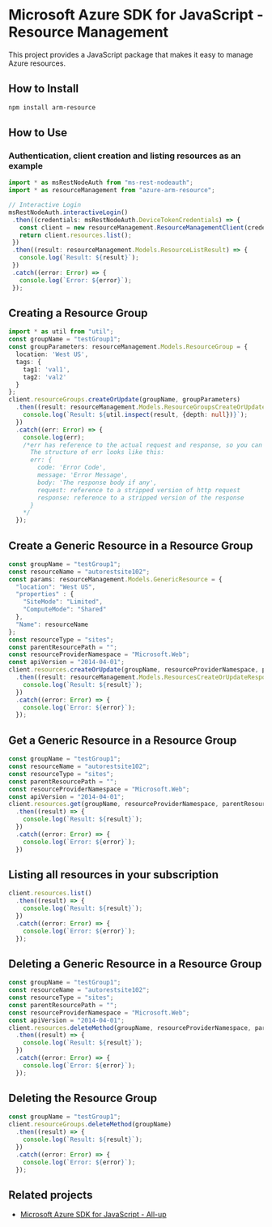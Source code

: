# Microsoft Azure SDK for JavaScript - Resource Management

This project provides a JavaScript package that makes it easy to manage Azure resources.

## How to Install

```bash
npm install arm-resource
```

## How to Use

### Authentication, client creation and listing resources as an example

 ```typescript
import * as msRestNodeAuth from "ms-rest-nodeauth";
import * as resourceManagement from "azure-arm-resource";

// Interactive Login
msRestNodeAuth.interactiveLogin()
  .then((credentials: msRestNodeAuth.DeviceTokenCredentials) => {
    const client = new resourceManagement.ResourceManagementClient(credentials, 'your-subscription-id');
    return client.resources.list();
  })
  .then((result: resourceManagement.Models.ResourceListResult) => {
    console.log(`Result: ${result}`);
  })
  .catch((error: Error) => {
    console.log(`Error: ${error}`);
  });
 ```

## Creating a Resource Group

```typescript
import * as util from "util";
const groupName = "testGroup1";
const groupParameters: resourceManagement.Models.ResourceGroup = {
  location: 'West US',
  tags: {
    tag1: 'val1',
    tag2: 'val2'
  }
};
client.resourceGroups.createOrUpdate(groupName, groupParameters)
  .then((result: resourceManagement.Models.ResourceGroupsCreateOrUpdateResponse) => {
    console.log(`Result: ${util.inspect(result, {depth: null})}`);
  })
  .catch((err: Error) => {
    console.log(err);
    /*err has reference to the actual request and response, so you can see what was sent and received on the wire.
      The structure of err looks like this:
      err: {
        code: 'Error Code',
        message: 'Error Message',
        body: 'The response body if any',
        request: reference to a stripped version of http request
        response: reference to a stripped version of the response
      }
    */
  });
```

## Create a Generic Resource in a Resource Group

```typescript
const groupName = "testGroup1";
const resourceName = "autorestsite102";
const params: resourceManagement.Models.GenericResource = {
  "location": "West US",
  "properties" : {
    "SiteMode": "Limited",
    "ComputeMode": "Shared"
  },
  "Name": resourceName
};
const resourceType = "sites";
const parentResourcePath = "";
const resourceProviderNamespace = "Microsoft.Web";
const apiVersion = "2014-04-01";
client.resources.createOrUpdate(groupName, resourceProviderNamespace, parentResourcePath, resourceType, resourceName , apiVersion, params)
  .then((result: resourceManagement.Models.ResourcesCreateOrUpdateResponse) => {
    console.log(`Result: ${result}`);
  })
  .catch((error: Error) => {
    console.log(`Error: ${error}`);
  });
```

## Get a Generic Resource in a Resource Group

```typescript
const groupName = "testGroup1";
const resourceName = "autorestsite102";
const resourceType = "sites";
const parentResourcePath = "";
const resourceProviderNamespace = "Microsoft.Web";
const apiVersion = "2014-04-01";
client.resources.get(groupName, resourceProviderNamespace, parentResourcePath, resourceType, resourceName, apiVersion)
  .then((result) => {
    console.log(`Result: ${result}`);
  })
  .catch((error: Error) => {
    console.log(`Error: ${error}`);
  })
```

## Listing all resources in your subscription

```typescript
client.resources.list()
  .then((result) => {
    console.log(`Result: ${result}`);
  })
  .catch((error: Error) => {
    console.log(`Error: ${error}`);
  });
```

## Deleting a Generic Resource in a Resource Group

```typescript
const groupName = "testGroup1";
const resourceName = "autorestsite102";
const resourceType = "sites";
const parentResourcePath = "";
const resourceProviderNamespace = "Microsoft.Web";
const apiVersion = "2014-04-01";
client.resources.deleteMethod(groupName, resourceProviderNamespace, parentResourcePath, resourceType, resourceName, apiVersion)
  .then((result) => {
    console.log(`Result: ${result}`);
  })
  .catch((error: Error) => {
    console.log(`Error: ${error}`);
  });
```

## Deleting the Resource Group

```typescript
const groupName = "testGroup1";
client.resourceGroups.deleteMethod(groupName)
  .then((result) => {
    console.log(`Result: ${result}`);
  })
  .catch((error: Error) => {
    console.log(`Error: ${error}`);
  });
```

## Related projects

- [Microsoft Azure SDK for JavaScript - All-up](https://github.com/Azure/azure-sdk-for-js)
